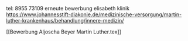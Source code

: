 tel: 8955 73109
erneute bewerbung elisabeth klinik
https://www.johannesstift-diakonie.de/medizinische-versorgung/martin-luther-krankenhaus/behandlung/innere-medizin/

[[Bewerbung Aljoscha Beyer Martin Luther.tex]]